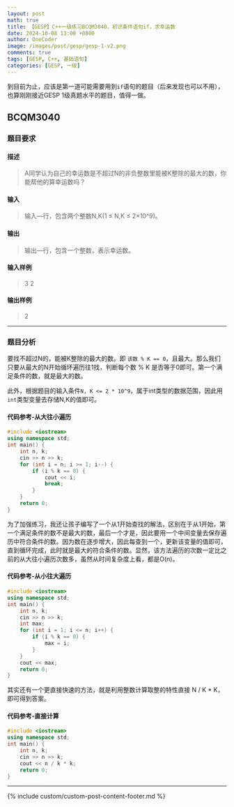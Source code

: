 ```yaml
---
layout: post
math: true
title: 【GESP】C++一级练习BCQM3040，初识条件语句if，求幸运数
date: 2024-10-08 13:00 +0800
author: OneCoder
image: /images/post/gesp/gesp-1-v2.png
comments: true
tags: [GESP, C++, 基础语句]
categories: [GESP, 一级]
---
```

到目前为止，应该是第一道可能需要用到`if`语句的题目（后来发现也可以不用），也算刚刚接近GESP 1级真题水平的题目，值得一做。

<!--more-->

## BCQM3040

### 题目要求

#### 描述

>A同学认为自己的幸运数是不超过N的非负整数里能被K整除的最大的数，你能帮他的算幸运数吗？

#### 输入

>输入—行，包含两个整数N,K(1 ≤ N,K ≤ 2×10^9)。

#### 输出

>输出—行，包含一个整数，表示幸运数。

#### 输入样例

>3 2

#### 输出样例

>2

---

### 题目分析

要找不超过N的，能被K整除的最大的数。即 `该数 % K == 0`，且最大。那么我们只要从最大的N开始循环遍历往1找，判断每个数 % K 是否等于0即可。第一个满足条件的数，就是最大的数。

此外，根据题目的输入条件`N, K <= 2 * 10^9`，属于int类型的数据范围，因此用`int`类型变量去存储N,K的值即可。

#### 代码参考-从大往小遍历

```cpp
#include <iostream>
using namespace std;
int main() {
    int n, k;
    cin >> n >> k;
    for (int i = n; i >= 1; i--) {
        if (i % k == 0) {
            cout << i;
            break;
        }
    }
    return 0;
}
```

为了加强练习，我还让孩子编写了一个从1开始查找的解法，区别在于从1开始，第一个满足条件的数不是最大的数，最后一个才是，因此要用一个中间变量去保存遍历中符合条件的数。因为数在逐步增大，因此每查到一个，更新该变量的值即可，直到循环完成，此时就是最大的符合条件的数。显然，该方法遍历的次数一定比之前的从大往小遍历次数多，虽然从时间复杂度上看，都是O(n)。

#### 代码参考-从小往大遍历

```cpp
#include <iostream>
using namespace std;
int main() {
    int n, k;
    cin >> n >> k;
    int max;
    for (int i = 1; i <= n; i++) {
        if (i % k == 0) {
            max = i;
        }
    }
    cout << max;
    return 0;
}
```

其实还有一个更直接快速的方法，就是利用整数计算取整的特性直接 N / K * K，即可得到答案。

#### 代码参考-直接计算

```cpp
#include <iostream>
using namespace std;
int main() {
    int n, k;
    cin >> n >> k;
    cout << n / k * k;
    return 0;
}
```

---

{% include custom/custom-post-content-footer.md %}
